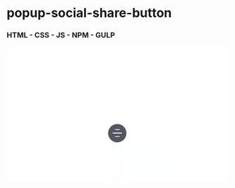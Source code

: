 # popup-social-share-button
 
<h3>HTML - CSS - JS - NPM - GULP</h3>
 
<img src="./chrome-capture.gif" alt="">
